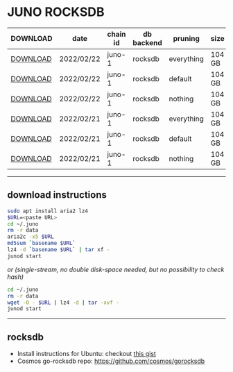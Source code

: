 # JUNO ROCKSDB

| DOWNLOAD  | date | chain id | db backend | pruning | size | file name | hash
| --------- | ---- | -------- | ---------- | ------- | ---- | --------- | --- |
| [DOWNLOAD](https://quicksync.ccvalidators.com/SNAPSHOTS/juno-1_20220222_pruned.tar.lz4) | 2022/02/22 | juno-1 | rocksdb | everything | 104 GB  | juno-1_20220222_pruned.tar.lz4 | fc62f6d1fc07eae96c9582387f76e920 |
| [DOWNLOAD](https://quicksync.ccvalidators.com/SNAPSHOTS/juno-1_20220222_pruned.tar.lz4) | 2022/02/22 | juno-1 | rocksdb | default | 104 GB  | juno-1_20220222_pruned.tar.lz4 | fc62f6d1fc07eae96c9582387f76e920 |
| [DOWNLOAD](https://quicksync.ccvalidators.com/SNAPSHOTS/juno-1_20220222_pruned.tar.lz4) | 2022/02/22 | juno-1 | rocksdb | nothing | 104 GB  | juno-1_20220222_pruned.tar.lz4 | fc62f6d1fc07eae96c9582387f76e920 |
| [DOWNLOAD](https://quicksync.ccvalidators.com/SNAPSHOTS/juno-1_20220221_pruned.tar.lz4) | 2022/02/21 | juno-1 | rocksdb | everything | 104 GB  | juno-1_20220221_pruned.tar.lz4 | fc62f6d1fc07eae96c9582387f76e920 |
| [DOWNLOAD](https://quicksync.ccvalidators.com/SNAPSHOTS/juno-1_20220221_pruned.tar.lz4) | 2022/02/21 | juno-1 | rocksdb | default | 104 GB  | juno-1_20220221_pruned.tar.lz4 | fc62f6d1fc07eae96c9582387f76e920 |
| [DOWNLOAD](https://quicksync.ccvalidators.com/SNAPSHOTS/juno-1_20220221_pruned.tar.lz4) | 2022/02/21 | juno-1 | rocksdb | nothing | 104 GB  | juno-1_20220221_pruned.tar.lz4 | fc62f6d1fc07eae96c9582387f76e920 |

---
## download instructions

```sh
sudo apt install aria2 lz4
$URL=<paste URL>
cd ~/.juno
rm -r data
aria2c -x5 $URL
md5sum `basename $URL`
lz4 -d `basename $URL` | tar xf -
junod start
```
*or (single-stream, no double disk-space needed, but no possibility to check hash)*
```sh
cd ~/.juno
rm -r data
wget -O - $URL | lz4 -d | tar -xvf -
junod start
```

---
## rocksdb

- Install instructions for Ubuntu: checkout [this gist](https://gist.github.com/clemensgg/907de16baa203946633ddca462cbf597)
- Cosmos go-rocksdb repo: https://github.com/cosmos/gorocksdb
